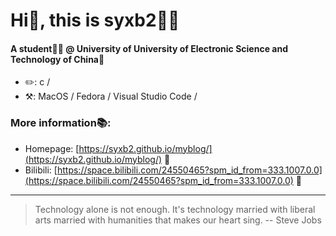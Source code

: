 # Hi👋, this is syxb2🙋🏻

#### A student🧑🏻 @ University of University of Electronic Science and Technology of China🏫

* ✏️: c /
* ⚒️: MacOS / Fedora / Visual Studio Code /

### More information📚:

* Homepage: [https://syxb2.github.io/myblog/](https://syxb2.github.io/myblog/) 📃
* Bilibili: [https://space.bilibili.com/24550465?spm_id_from=333.1007.0.0](https://space.bilibili.com/24550465?spm_id_from=333.1007.0.0) 📃

***

> Technology alone is not enough. It's technology married with liberal arts married with humanities that makes our heart sing. -- Steve Jobs

<!--
**syxb2/syxb2** is a ✨ _special_ ✨ repository because its `README.md` (this file) appears on your GitHub profile.

Here are some ideas to get you started:

- 🔭 I’m currently working on ...
- 🌱 I’m currently learning ...
- 👯 I’m looking to collaborate on ...
- 🤔 I’m looking for help with ...
- 💬 Ask me about ...
- 📫 How to reach me: ...
- 😄 Pronouns: ...
- ⚡ Fun fact: ...
-->
